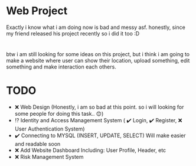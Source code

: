 # Web Project
Exactly i know what i am doing now is bad and messy asf. honestly, since my friend released his project recently so i did it too :D
#
btw i am still looking for some ideas on this project, but i think i am going to make a website where user can show their location, upload something, edit something and make interaction each others.
# TODO
- :x: Web Design (Honestly, i am so bad at this point. so i will looking for some people for doing this task.. 😊)
- ⁉️ Identity and Access Management System ( :heavy_check_mark: Login, :heavy_check_mark: Register, :x: User Authentication System)
- :heavy_check_mark: Connecting to MYSQL (INSERT, UPDATE, SELECT) Will make easier and readable soon
- :x: Add Website Dashboard Including: User Profile, Header, etc
- :x: Risk Management System
